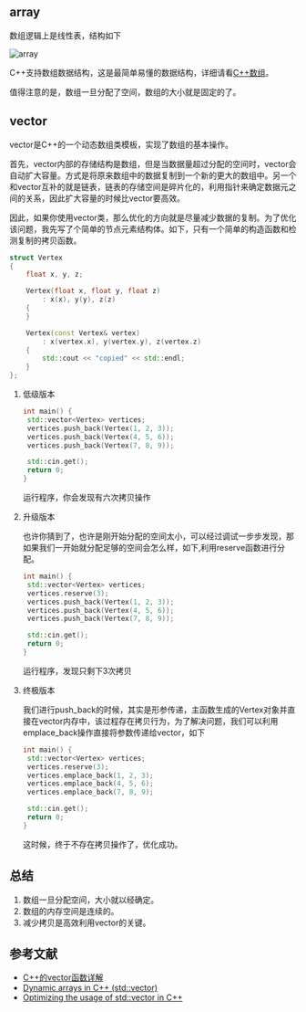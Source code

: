 ## array

数组逻辑上是线性表，结构如下

![array](/data-structure/img/array.png)

C++支持数组数据结构，这是最简单易懂的数据结构，详细请看[C++数组](http://www.runoob.com/cplusplus/cpp-arrays.html)。

值得注意的是，数组一旦分配了空间，数组的大小就是固定的了。

## vector

vector是C++的一个动态数组类模板，实现了数组的基本操作。

首先，vector内部的存储结构是数组，但是当数据量超过分配的空间时，vector会自动扩大容量。方式是将原来数组中的数据复制到一个新的更大的数组中。另一个和vector互补的就是链表，链表的存储空间是碎片化的，利用指针来确定数据元之间的关系，因此扩大容量的时候比vector要高效。

因此，如果你使用vector类，那么优化的方向就是尽量减少数据的复制。为了优化该问题，我先写了个简单的节点元素结构体。如下，只有一个简单的构造函数和检测复制的拷贝函数。

```c++
struct Vertex
{
	float x, y, z;

	Vertex(float x, float y, float z)
		: x(x), y(y), z(z)
	{
	}

	Vertex(const Vertex& vertex) 
		: x(vertex.x), y(vertex.y), z(vertex.z)
	{
		std::cout << "copied" << std::endl;
	}
};
```

1. 低级版本

   ```c++
   int main() {
   	std::vector<Vertex> vertices;
   	vertices.push_back(Vertex(1, 2, 3));
   	vertices.push_back(Vertex(4, 5, 6));
   	vertices.push_back(Vertex(7, 8, 9));
   
   	std::cin.get();
   	return 0;
   }
   ```

   运行程序，你会发现有六次拷贝操作

2. 升级版本

   也许你猜到了，也许是刚开始分配的空间太小，可以经过调试一步步发现，那如果我们一开始就分配足够的空间会怎么样，如下,利用reserve函数进行分配。

   ```c++
   int main() {
   	std::vector<Vertex> vertices;
   	vertices.reserve(3);
   	vertices.push_back(Vertex(1, 2, 3));
   	vertices.push_back(Vertex(4, 5, 6));
   	vertices.push_back(Vertex(7, 8, 9));
   
   	std::cin.get();
   	return 0;
   }
   ```

   运行程序，发现只剩下3次拷贝

3. 终极版本

   我们进行push_back的时候，其实是形参传递，主函数生成的Vertex对象并直接在vector内存中，该过程存在拷贝行为，为了解决问题，我们可以利用emplace_back操作直接将参数传递给vector，如下

   ```c++
   int main() {
   	std::vector<Vertex> vertices;
   	vertices.reserve(3);
   	vertices.emplace_back(1, 2, 3);
   	vertices.emplace_back(4, 5, 6);
   	vertices.emplace_back(7, 8, 9);
   
   	std::cin.get();
   	return 0;
   }
   ```

   这时候，终于不存在拷贝操作了，优化成功。

## 总结

1. 数组一旦分配空间，大小就以经确定。
2. 数组的内存空间是连续的。
3. 减少拷贝是高效利用vector的关键。

## 参考文献

- [C++的vector函数详解](http://www.runoob.com/w3cnote/cpp-vector-container-analysis.html)
- [Dynamic arrays in C++ (std::vector)](https://www.youtube.com/watch?v=PocJ5jXv8No&t=600s)
- [Optimizing the usage of std::vector in C++](https://www.youtube.com/watch?v=HcESuwmlHEY)



